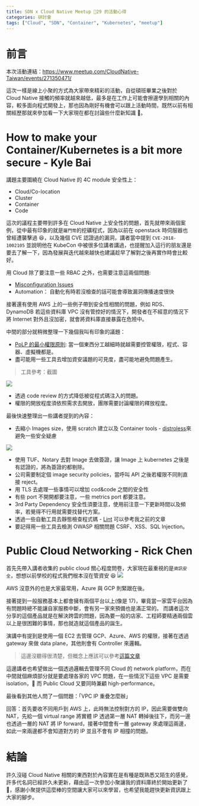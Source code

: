```yaml
---
title: SDN x Cloud Native Meetup 29 的活動心得
categories: 研討會
tags: ["Cloud", "SDN", "Container", "Kubernetes", "meetup"]
---
```


# 前言

本次活動連結：https://www.meetup.com/CloudNative-Taiwan/events/271350471/

這次一樣是線上小聚的方式為大家帶來精彩的活動，自從碩班畢業之後對於 Cloud Native 接觸的頻率就越來越低，最多是在工作上可能會擦邊學到相關的內容，較多面向程式開發上，那也因為剛好有機會可以跟上活動時間，既然以前有相關經歷那就來參加看一下大家現在都在討論些什麼新知識 🙂。

<!-- more -->

# How to make your Container/Kubernetes is a bit more secure - Kyle Bai

講題主要圍繞在 Cloud Native 的 4C module 安全性上：

- Cloud/Co-location
- Cluster
- Container
- Code

這次的議程主要帶到許多在 Cloud Native 上安全性的問題，首先就帶來兩個案例，從中最有印象的就是`羅門幣`的挖礦程式，因為以前在 openstack 時伺服器也曾經遭襲擊過 😆，以及幾個 CVE 認證過的漏洞，講者當中提到 `CVE-2018-1002105` 並說明他在 KubeCon 中被很多位講者講過，也提醒加入這行的朋友還是要去了解一下，因為發展與迭代越來越快也建議趁早了解對之後再實作時會比較好。

用 Cloud 除了要注意一些 RBAC 之外，也需要注意這兩個問題:

- [Misconfiguration Issues](https://owasp.org/www-project-top-ten/OWASP_Top_Ten_2017/Top_10-2017_A6-Security_Misconfiguration)
- Automation： 自動化有時若沒檢查的話可能會導致漏洞傳播速度很快

接著還有使用 AWS 上的一些例子帶到安全性相關的問題，例如 RDS、DynamoDB 若這些資料庫 VPC 沒有管控好的情況下，開發者在不經意的情況下將 Internet 對外且沒加密，就會將資料庫直接暴露在危險中。

中間的部分就稍微整理一下幾個我叫有印象的議題：

- [PoLP 的最小權限原則](https://en.wikipedia.org/wiki/Principle_of_least_privilege): 當一個東西分工越細時就越需要控管權限，程式、容器、虛擬機都是。
- 盡可能用一些工具去增加資安議題的可見度，盡可能地避免問題產生。

> 工具參考：截圖

![](https://i.imgur.com/qNjsU0g.png)

- 透過 code review 的方式降低被從程式碼注入的問題。
- 權限的開放程度須依照需求去開放，團隊需要討論權限的釋放程度。

最後快速整理出一些講者提到的內容：

- 去縮小 Images size，使用 scratch 建立以及 Container tools - [distroless](https://github.com/GoogleContainerTools/distroless)來避免一些安全疑慮

![](https://i.imgur.com/Zy4TBFm.png)

- 使用 TUF、Notary 去對 Image 去做簽證，讓 Image 上 kubernetes 之後是有認證的，將為簽證的都剔除。
- 公司需要制定個 image security policies，當呼叫 API 之後若權限不同則直接 reject。
- 用 TLS 去處理一些事情可以增加 cod&code 之間的安全性
- 有些 port 不開開都要注意，一些 metrics port 都要注意。
- 3rd Party Dependency 安全性須要注意，使用前注意一下更新時間以及頻率，若覺得不行用就需要找替代方案。
- 透過一些自動工具去靜態檢查程式碼 - [Lint](https://nijialin.com/2020/06/22/why-i-need-lint/) 可以參考我之前的文章
- 要記得用一些工具去檢測 OWASP 相關問題 CSRF、XSS、SQL Injection。

# Public Cloud Networking - Rick Chen

首先先帶入講者收集的 public cloud 關心程度問卷，大家現在最重視的是`資訊安全`，想想以前學校的程式我們根本沒在管資安 😆
![](https://i.imgur.com/HiSp9pF.png)

AWS 沒意外的也是大家最常用，Azure 與 GCP 則緊跟在後。

接著提到一般服務基本上都會擁有兩個平台以上(像是 17)，畢竟當一家雲平台因為有問題時總不能讓自家服務中斷，會有另一家來預備也是滿正常的。
而講者這次分享的這個產品就是在解決跨雲的問題，因為要一般的店家、工程師要精通兩個雲以上是很困難的事情，那也就造就這個產品的誕生。

演講中有提到是使用一個 EC2 去管理 GCP、Azure、AWS 的權限，接著在透過 gateway 來做 data plane，其他則會有 Controller 來邏輯。

> 這邊沒聽得很清楚，但概念上應該可以參考[這篇文章](https://www.ithome.com.tw/node/77353)

這邊講者也希望做出一個透過邏輯去管理不同 Cloud 的 network platform，而在中間就個麻煩部分就是要處理各家的 VPC 問題，在一些情況下這些 VPC 是需要 isolation， 而 Public Cloud 又要同時兼顧 high-performance。

最後看到其他人問了一個問題：「VPC IP 重疊怎麼辦」

回答：首先要收不同用戶到 AWS 上，此時無法控制對方的 IP，因此需要做雙向 NAT，先給一個 virtual range 將實體 IP 透過第一層 NAT 轉掉後往下，而另一邊也透過一層的 NAT 將 IP forward，接著中間會有一層 gateway 來處理這兩邊，如此一來兩邊都不會知道對方的 IP 並且不會有 IP 相撞的問題。

# 結論

許久沒碰 Cloud Native 相關的東西對於內容實在是有種是既熟悉又陌生的感覺，許多代名詞已經許久未更新，藉由這一次參加小聚讓我的資料庫終於開始更新了 🎉，感謝小聚提供這麼棒的空間讓大家可以來學習，也希望我能趕快更新資訊跟上大家的腳步。

